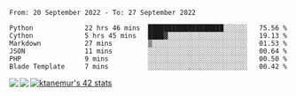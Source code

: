<!--START_SECTION:waka-->

```text
From: 20 September 2022 - To: 27 September 2022

Python             22 hrs 46 mins  ███████████████████░░░░░░   75.56 %
Cython             5 hrs 45 mins   ████▓░░░░░░░░░░░░░░░░░░░░   19.13 %
Markdown           27 mins         ▒░░░░░░░░░░░░░░░░░░░░░░░░   01.53 %
JSON               11 mins         ░░░░░░░░░░░░░░░░░░░░░░░░░   00.64 %
PHP                9 mins          ░░░░░░░░░░░░░░░░░░░░░░░░░   00.50 %
Blade Template     7 mins          ░░░░░░░░░░░░░░░░░░░░░░░░░   00.42 %
```

<!--END_SECTION:waka-->
<a href="https://github.com/anuraghazra/github-readme-stats">
  <img align="left" src="https://github-readme-stats.vercel.app/api?username=Tanesan&count_private=true&show_icons=true" />
<img align="left" src="https://github-readme-stats.vercel.app/api/top-langs/?username=Tanesan" />
</a>

[![ktanemur's 42 stats](https://badge42.vercel.app/api/v2/cl1wslf6s002109l771rng2w8/stats?cursusId=21&coalitionId=62)](https://github.com/JaeSeoKim/badge42)

